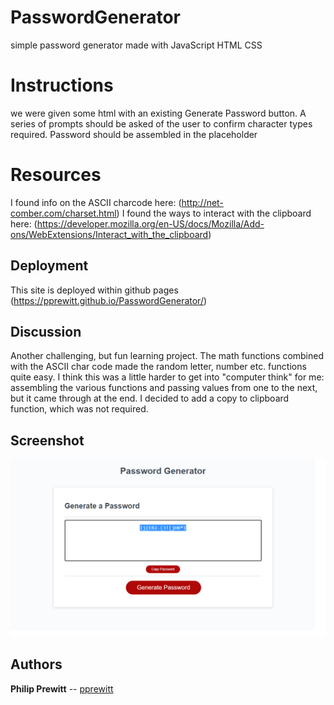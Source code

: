 # PasswordGenerator
simple password generator made with JavaScript HTML CSS
# Instructions
we were given some html with an existing Generate Password button. A series of prompts should be asked of the user to confirm character types required. Password should be assembled in the placeholder

# Resources
I found info on the ASCII charcode here: (http://net-comber.com/charset.html)
I found the ways to interact with the clipboard here: (https://developer.mozilla.org/en-US/docs/Mozilla/Add-ons/WebExtensions/Interact_with_the_clipboard)
## Deployment

This site is deployed within github pages (https://pprewitt.github.io/PasswordGenerator/)

## Discussion
Another challenging, but fun learning project. The math functions combined with the ASCII char code made the random letter, number etc. functions quite easy. I think this was a little harder to get into "computer think" for me: assembling the various functions and passing values from one to the next, but it came through at the end. I decided to add a copy to clipboard function, which was not required. 

## Screenshot
![screenshot](PasswordGeneratorScreenshot.png?raw=true)




## Authors

**Philip Prewitt** -- [pprewitt](https://github.com/pprewitt)



